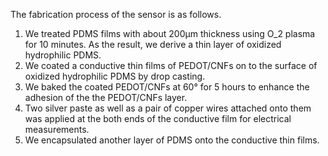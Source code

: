 The fabrication process of the sensor is as follows.

1. We treated PDMS films with about 200μm thickness using O_2 plasma for 10 minutes. As the result, we derive a thin layer of oxidized hydrophilic PDMS.
2. We coated a conductive thin films of PEDOT/CNFs on to the surface of oxidized hydrophilic PDMS by drop casting.
3. We baked the coated PEDOT/CNFs at 60° for 5 hours to enhance the adhesion of the the PEDOT/CNFs layer.
4. Two silver paste as well as a pair of copper wires attached onto them was applied at the both ends of the conductive film for electrical measurements.
5. We encapsulated another layer of PDMS onto the conductive thin films.
